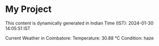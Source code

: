 # My Project

This content is dynamically generated in Indian Time (IST): 2024-01-30 14:05:51 IST


Current Weather in Coimbatore:
Temperature: 30.88 °C
Condition: haze
